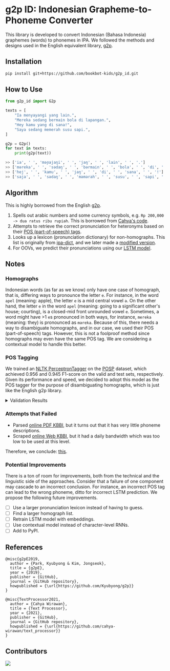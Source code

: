 # g2p ID: Indonesian Grapheme-to-Phoneme Converter

This library is developed to convert Indonesian (Bahasa Indonesia) graphemes (words) to phonemes in IPA. We followed the methods and designs used in the English equivalent library, [g2p](https://github.com/Kyubyong/g2p).

## Installation

```bash
pip install git+https://github.com/bookbot-kids/g2p_id.git
```

## How to Use

```py
from g2p_id import G2p

texts = [
    "Ia menyayangi yang lain.",
    "Mereka sedang bermain bola di lapangan.",
    "Hey kamu yang di sana!",
    "Saya sedang memerah susu sapi.",
]

g2p = G2p()
for text in texts:
    print(g2p(text))

>> ['ia', ' ', 'məɲajaŋi', ' ', 'jaŋ', ' ', 'lain', ' ', '.']
>> ['məreka', ' ', 'sədaŋ', ' ', 'bərmain', ' ', 'bola', ' ', 'di', ' ', 'lapaŋan', ' ', '.']
>> ['hej', ' ', 'kamu', ' ', 'jaŋ', ' ', 'di', ' ', 'sana', ' ', '!']
>> ['saja', ' ', 'sədaŋ', ' ', 'məmərah', ' ', 'susu', ' ', 'sapi', ' ', '.']
```

## Algorithm

This is highly borrowed from the English [g2p](https://github.com/Kyubyong/g2p).

1. Spells out arabic numbers and some currency symbols, e.g. `Rp 200,000 -> dua ratus ribu rupiah`. This is borrowed from [Cahya's code](https://github.com/cahya-wirawan/text_processor).
2. Attempts to retrieve the correct pronunciation for heteronyms based on their [POS (part-of-speech) tags](#pos-tagging).
3. Looks up a lexicon (pronunciation dictionary) for non-homographs. This list is originally from [ipa-dict](https://github.com/open-dict-data/ipa-dict/blob/master/data/ma.txt), and we later made a [modified version](https://huggingface.co/datasets/bookbot/id_word2phoneme).
4. For OOVs, we predict their pronunciations using our [LSTM model](https://huggingface.co/bookbot/id-g2p-lstm).

## Notes

### Homographs

Indonesian words (as far as we know) only have one case of homograph, that is, differing ways to pronounce the letter `e`. For instance, in the word `apel` (meaning: apple), the letter `e` is a mid central vowel `ə`. On the other hand, the letter `e` in the word `apel` (meaning: going to a significant other's house; courting), is a closed-mid front unrounded vowel `e`. Sometimes, a word might have >1 `e`s pronounced in both ways, for instance, `mereka` (meaning: they) is pronounced as `məreka`. Because of this, there needs a way to disambiguate homographs, and in our case, we used their POS (part-of-speech) tags. However, this is not a foolproof method since homographs may even have the same POS tag. We are considering a contextual model to handle this better.

### POS Tagging

We trained an [NLTK PerceptronTagger](https://www.nltk.org/_modules/nltk/tag/perceptron.html) on the [POSP](https://huggingface.co/datasets/indonlu) dataset, which achieved 0.956 and 0.945 F1-score on the valid and test sets, respectively. Given its performance and speed, we decided to adopt this model as the POS tagger for the purpose of disambiguating homographs, which is just like the English g2p library.

<details>
  <summary>Validation Results</summary>

    | tag       | precision | recall   | f1-score |
    | --------- | --------- | -------- | -------- |
    | B-$$$     | 1.000000  | 1.000000 | 1.000000 |
    | B-ADJ     | 0.904132  | 0.864139 | 0.883683 |
    | B-ADK     | 1.000000  | 0.986667 | 0.993289 |
    | B-ADV     | 0.966874  | 0.976987 | 0.971904 |
    | B-ART     | 0.988920  | 0.978082 | 0.983471 |
    | B-CCN     | 0.997934  | 0.997934 | 0.997934 |
    | B-CSN     | 0.986395  | 0.963455 | 0.974790 |
    | B-INT     | 1.000000  | 1.000000 | 1.000000 |
    | B-KUA     | 0.976744  | 0.976744 | 0.976744 |
    | B-NEG     | 0.992857  | 0.972028 | 0.982332 |
    | B-NNO     | 0.919917  | 0.941288 | 0.930480 |
    | B-NNP     | 0.917685  | 0.914703 | 0.916192 |
    | B-NUM     | 0.997358  | 0.954488 | 0.975452 |
    | B-PAR     | 1.000000  | 0.851064 | 0.919540 |
    | B-PPO     | 0.991206  | 0.991829 | 0.991517 |
    | B-PRI     | 1.000000  | 0.928571 | 0.962963 |
    | B-PRK     | 0.793103  | 0.851852 | 0.821429 |
    | B-PRN     | 0.988327  | 0.988327 | 0.988327 |
    | B-PRR     | 0.995465  | 1.000000 | 0.997727 |
    | B-SYM     | 0.999662  | 0.999323 | 0.999492 |
    | B-UNS     | 0.916667  | 0.733333 | 0.814815 |
    | B-VBE     | 1.000000  | 0.985714 | 0.992806 |
    | B-VBI     | 0.929119  | 0.877034 | 0.902326 |
    | B-VBL     | 1.000000  | 1.000000 | 1.000000 |
    | B-VBP     | 0.926606  | 0.933457 | 0.930018 |
    | B-VBT     | 0.939759  | 0.953333 | 0.946498 |
    | --------- | --------- | -------- | -------- |
    | macro avg | 0.966490  | 0.946937 | 0.955913 |

</details>

### Attempts that Failed

- Parsed [online PDF KBBI](https://oldi.lipi.go.id/public/Kamus%20Indonesia.pdf), but it turns out that it has very little phoneme descriptions.
- Scraped [online Web KBBI](https://github.com/laymonage/kbbi-python), but it had a daily bandwidth which was too low to be used at this level.

Therefore, we conclude: [this](https://www.youtube.com/shorts/13ViHuJzP3g).

### Potential Improvements

There is a ton of room for improvements, both from the technical and the linguistic side of the approaches. Consider that a failure of one component may cascade to an incorrect conclusion. For instance, an incorrect POS tag can lead to the wrong phoneme, ditto for incorrect LSTM prediction. We propose the following future improvements.

- [ ] Use a larger pronunciation lexicon instead of having to guess.
- [ ] Find a larger homograph list.
- [ ] Retrain LSTM model with embeddings.
- [ ] Use contextual model instead of character-level RNNs.
- [ ] Add to PyPI.

## References

```
@misc{g2pE2019,
  author = {Park, Kyubyong & Kim, Jongseok},
  title = {g2pE},
  year = {2019},
  publisher = {GitHub},
  journal = {GitHub repository},
  howpublished = {\url{https://github.com/Kyubyong/g2p}}
}
```

```
@misc{TextProcessor2021,
  author = {Cahya Wirawan},
  title = {Text Processor},
  year = {2021},
  publisher = {GitHub},
  journal = {GitHub repository},
  howpublished = {\url{https://github.com/cahya-wirawan/text_processor}}
}
```

## Contributors

<a href="https://github.com/w11wo/g2p_id/graphs/contributors">
  <img src="https://contrib.rocks/image?repo=w11wo/g2p_id" />
</a>
